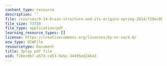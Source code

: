 ```yaml
---
content_type: resource
description: ''
file: /courses/9-14-brain-structure-and-its-origins-spring-2014/f28ec0b7a573c4539a5c34495ed24b43_555111.pdf
file_size: 73750
file_type: application/pdf
learning_resource_types: []
license: https://creativecommons.org/licenses/by-nc-sa/4.0/
ocw_type: OCWFile
resourcetype: Document
title: 3play pdf file
uid: f28ec0b7-a573-c453-9a5c-34495ed24b43
---
```

